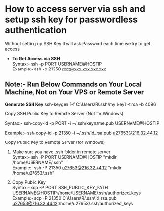 # How to access server via ssh and setup ssh key for passwordless authentication
Without setting up SSH Key It will ask Password each time we try to get access

- **To Get Access via SSH**  
Syntax:- ssh -p PORT USERNAME@HOSTIP  
Example:- ssh -p 21350 root@xxx.xxx.xxx.xxx


## **Note:- Run Below Commands on Your Local Machine, Not on Your VPS or Remote Server**

**Generate SSH Key**
ssh-keygen [<OPTIONAL>-f C:\Users\R/.ssh/my_key] -t rsa -b 4096  

Copy SSH Public Key to Remote Server (Not for Windows)  

Syntax:- ssh-copy-id -p PORT -i ~/.ssh/keyname.pub USERNAME@HOSTIP  

Example:- ssh-copy-id -p 21350 -i ~/.ssh/id_rsa.pub u27653@216.32.44.12  

Copy Public Key to Remote Server (for Windows)  

1. Make sure you have .ssh folder in remote server  
Syntax:- ssh -P PORT USERNAME@HOSTIP "mkdir /home/USERNAME/.ssh"  
Example:- ssh -P 21350 u27653@216.32.44.12 "mkdir /home/u27653/.ssh"  

2. Copy Public Key  
Syntax:- scp -P PORT SSH_PUBLIC_KEY_PATH USERNAME@HOSTIP:/home/USERNAME/.ssh/authorized_keys  
Example:- scp -P 21350 C:\Users\R/.ssh\id_rsa.pub u27653@216.32.44.12:/home/u27653/.ssh/authorized_keys  
